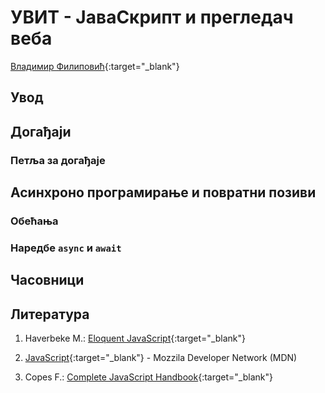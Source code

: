 
# УВИТ - ЈаваСкрипт и прегледач веба

[Владимир Филиповић](https://vladofilipovic.github.io/index-cy.html){:target="_blank"}

## Увод

## Догађаји

### Петља за догађаје

## Асинхроно програмирање и повратни позиви

### Обећања

### Наредбе `async` и `await`

## Часовници

## Литература

1. Haverbeke M.: [Eloquent JavaScript](https://eloquentjavascript.net/){:target="_blank"}

1. [JavaScript](https://developer.mozilla.org/en-US/docs/Web/JavaScript){:target="_blank"} - Mozzila Developer Network (MDN)

1. Copes F.: [Complete JavaScript Handbook](https://medium.freecodecamp.org/the-complete-javascript-handbook-f26b2c71719c){:target="_blank"}
